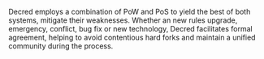 Decred employs a combination of PoW and PoS to yield the best of both systems, mitigate their weaknesses. Whether an new rules upgrade, emergency, conflict, bug fix or new technology, Decred facilitates formal agreement, helping to avoid contentious hard forks and maintain a unified community during the process.
